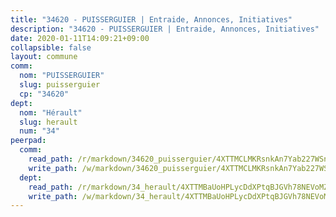 ```yaml
---
title: "34620 - PUISSERGUIER | Entraide, Annonces, Initiatives"
description: "34620 - PUISSERGUIER | Entraide, Annonces, Initiatives"
date: 2020-01-11T14:09:21+09:00
collapsible: false
layout: commune
comm:
  nom: "PUISSERGUIER"
  slug: puisserguier
  cp: "34620"
dept:
  nom: "Hérault"
  slug: herault
  num: "34"
peerpad:
  comm:
    read_path: /r/markdown/34620_puisserguier/4XTTMCLMKRsnkAn7Yab227WSnWu7vMLFjDCnFkpLHdxX7LpyD
    write_path: /w/markdown/34620_puisserguier/4XTTMCLMKRsnkAn7Yab227WSnWu7vMLFjDCnFkpLHdxX7LpyD-K3TgTvUJufvWGaLwCktjoRXNRDtivrqPXZrrXuxf8DMybEunPsPm1YTkVc3fm3N3Hup2qXkNyrEvgoyKPjAGJxtQkfmAcwrDTHnLdbmD5BJQ7eykxmXnk2c3nK1TDWdXbnCUfhu9
  dept:
    read_path: /r/markdown/34_herault/4XTTMBaUoHPLycDdXPtqBJGVh78NEVoMZNyf8Wnh1X5DK6Ew8
    write_path: /w/markdown/34_herault/4XTTMBaUoHPLycDdXPtqBJGVh78NEVoMZNyf8Wnh1X5DK6Ew8-K3TgTd4rzWVX1F82NgGyNepGUxhqCmodCALjxNZeEdBQWQhd1NJYx1gHMW9QBLL6sN41ALXRejLsG2VetgVferfVncrvVCz47dChJvN8ouQLRMdWs4KpxKPeRYR1nspmhzdBqF8J
---
```


